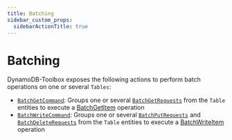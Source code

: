 ```yaml
---
title: Batching
sidebar_custom_props:
  sidebarActionTitle: true
---
```


# Batching

DynamoDB-Toolbox exposes the following actions to perform batch operations on one or several `Tables`:

- [`BatchGetCommand`](../4-batch-get/index.md): Groups one or several [`BatchGetRequests`](../../../3-entities/3-actions/7-batch-get/index.md) from the `Table` entities to execute a [BatchGetItem](https://docs.aws.amazon.com/amazondynamodb/latest/APIReference/API_BatchGetItem.html) operation
- [`BatchWriteCommand`](../5-batch-write/index.md): Groups one or several [`BatchPutRequests`](../../../3-entities/3-actions/8-batch-put/index.md) and [`BatchDeleteRequests`](../../../3-entities/3-actions/9-batch-delete/index.md) from the `Table` entities to execute a [BatchWriteItem](https://docs.aws.amazon.com/amazondynamodb/latest/APIReference/API_BatchWriteItem.html) operation
